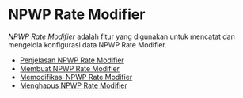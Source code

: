 # NPWP Rate Modifier

*NPWP Rate Modifier* adalah fitur yang digunakan untuk mencatat dan mengelola konfigurasi data NPWP Rate Modifier.

- [Penjelasan NPWP Rate Modifier](npwp-rate-modifier/penjelasan.md)
- [Membuat NPWP Rate Modifier](npwp-rate-modifier/membuat.md)
- [Memodifikasi NPWP Rate Modifier](npwp-rate-modifier/memodifikasi.md)
- [Menghapus NPWP Rate Modifier](npwp-rate-modifier/menghapus.md)
